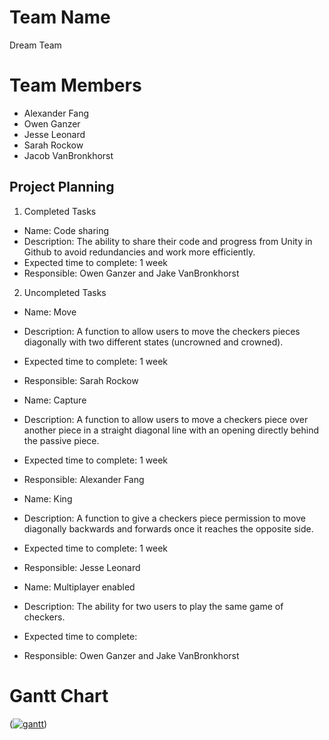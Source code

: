 # Team Name #
Dream Team

# Team Members #
* Alexander Fang
* Owen Ganzer
* Jesse Leonard
* Sarah Rockow
* Jacob VanBronkhorst

## Project Planning
1. Completed Tasks

* Name: Code sharing
* Description: The ability to share their code and progress from Unity in Github to avoid redundancies and work more efficiently.
* Expected time to complete: 1 week
* Responsible: Owen Ganzer and Jake VanBronkhorst <br/>

2. Uncompleted Tasks

* Name: Move  
* Description: A function to allow users to move the checkers pieces diagonally with two different states (uncrowned and crowned).  
* Expected time to complete: 1 week  
* Responsible: Sarah Rockow <br/>

* Name: Capture  
* Description: A function to allow users to move a checkers piece over another piece in a straight diagonal line with an opening directly behind the passive piece.   
* Expected time to complete: 1 week  
* Responsible: Alexander Fang  <br/>

* Name: King  
* Description: A function to give a checkers piece permission to move diagonally backwards and forwards once it reaches the opposite side.  
* Expected time to complete: 1 week  
* Responsible: Jesse Leonard  <br/>

* Name: Multiplayer enabled  
* Description: The ability for two users to play the same game of checkers.  
* Expected time to complete:  
* Responsible: Owen Ganzer and Jake VanBronkhorst  <br/>

# Gantt Chart
(<a href="https://ibb.co/1djh2Bx"><img src="https://i.ibb.co/CMDN04F/gantt.png" alt="gantt" border="0"></a>)
